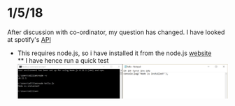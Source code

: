 # 1/5/18
After discussion with co-ordinator, my question has changed. I have looked at spotify's [API](https://beta.developer.spotify.com/documentation/web-api/quick-start/)  
* This requires node.js, so i have installed it from the node.js [website](https://nodejs.org/en/)  
** I have hence run a quick test  
![Node Install](https://github.com/wd7512/EPQ-WilliamDennis/blob/master/Pictures/Node%20Install.png?raw=true)  
